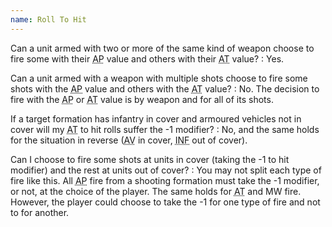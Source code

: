 ```yaml
---
name: Roll To Hit
---
```

Can a unit armed with two or more of the same kind of weapon choose to fire some with their <abbr title="Anti-personnel">AP</abbr> value and others with their <abbr title="Anti-tank">AT</abbr> value?
: Yes.

Can a unit armed with a weapon with multiple shots choose to fire some shots with the <abbr title="Anti-personnel">AP</abbr> value and others with the <abbr title="Anti-tank">AT</abbr> value?
: No. The decision to fire with the <abbr title="Anti-personnel">AP</abbr> or <abbr title="Anti-tank">AT</abbr> value is by weapon and for all of its shots.

If a target formation has infantry in cover and armoured vehicles not in cover will my <abbr title="Anti-tank">AT</abbr> to hit rolls suffer the -1 modifier?
: No, and the same holds for the situation in reverse (<abbr title="Armoured Vehicle">AV</abbr> in cover, <abbr title="Infantry">INF</abbr> out of cover).

Can I choose to fire some shots at units in cover (taking the -1 to hit modifier) and the rest at units out of cover?
: You may not split each type of fire like this. All <abbr title="Anti-personnel">AP</abbr> fire from a shooting formation must take the -1 modifier, or not, at the choice of the player. The same holds for <abbr title="Anti-tank">AT</abbr> and MW fire. However, the player could choose to take the -1 for one type of fire and not to for another.